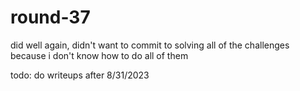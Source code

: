 # round-37

did well again, didn't want to commit to solving all of the challenges because i don't know how to do all of them

todo: do writeups after 8/31/2023
